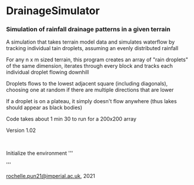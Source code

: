 # DrainageSimulator
### Simulation of rainfall drainage patterns in a given terrain

A simulation that takes terrain model data and simulates waterflow by tracking individual tain droplets, assuming an evenly distributed rainfall

For any n x m sized terrain, this program creates an array of "rain droplets" of the same dimension, iterates through every block and tracks each individual droplet flowing downhill

Droplets flows to the lowest adjacent square (including diagonals), choosing one at random if there are multiple directions that are lower

If a droplet is on a plateau, it simply doesn't flow anywhere (thus lakes should appear as black bodies)

Code takes about 1 min 30 to run for a 200x200 array

Version 1.02

</br>

Initialize the environment
'''

'''


rochelle.pun21@imperial.ac.uk, 2021
